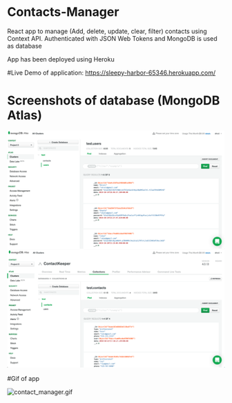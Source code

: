 # Contacts-Manager
React app to manage (Add, delete, update, clear, filter) contacts using Context API. Authenticated with JSON Web Tokens and MongoDB is used as database

App has been deployed using Heroku

#Live Demo of application:
https://sleepy-harbor-65346.herokuapp.com/

# Screenshots of database (MongoDB Atlas)
![contactmanager_mongo1.png](/contactmanager_mongo1.png)
![contactmanager_mongo2.png](/contactmanager_mongo2.png)

#Gif of app

![contact_manager.gif](/contact_manager.gif)

